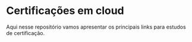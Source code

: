 # Certificações em cloud

Aqui nesse repositório vamos apresentar os principais links para estudos de certificação.
